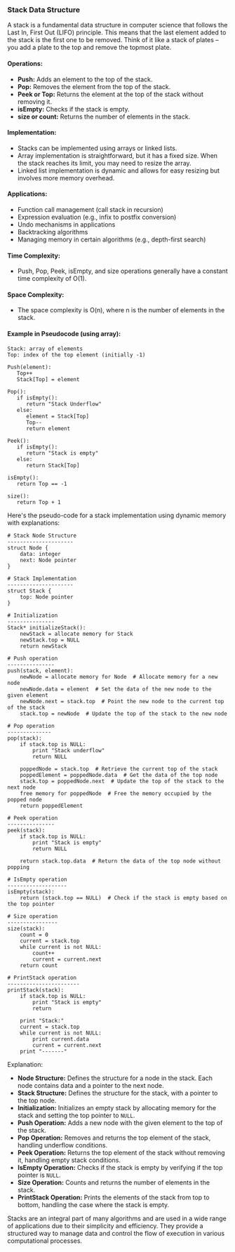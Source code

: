 ### Stack Data Structure

A stack is a fundamental data structure in computer science that follows the Last In, First Out (LIFO) principle. This means that the last element added to the stack is the first one to be removed. Think of it like a stack of plates – you add a plate to the top and remove the topmost plate.

#### Operations:

- **Push:** Adds an element to the top of the stack.
- **Pop:** Removes the element from the top of the stack.
- **Peek or Top:** Returns the element at the top of the stack without removing it.
- **isEmpty:** Checks if the stack is empty.
- **size or count:** Returns the number of elements in the stack.

#### Implementation:

- Stacks can be implemented using arrays or linked lists.
- Array implementation is straightforward, but it has a fixed size. When the stack reaches its limit, you may need to resize the array.
- Linked list implementation is dynamic and allows for easy resizing but involves more memory overhead.

#### Applications:

- Function call management (call stack in recursion)
- Expression evaluation (e.g., infix to postfix conversion)
- Undo mechanisms in applications
- Backtracking algorithms
- Managing memory in certain algorithms (e.g., depth-first search)

#### Time Complexity:

- Push, Pop, Peek, isEmpty, and size operations generally have a constant time complexity of O(1).

#### Space Complexity:

- The space complexity is O(n), where n is the number of elements in the stack.

#### Example in Pseudocode (using array):

```plaintext
Stack: array of elements
Top: index of the top element (initially -1)

Push(element):
   Top++
   Stack[Top] = element

Pop():
   if isEmpty():
      return "Stack Underflow"
   else:
      element = Stack[Top]
      Top--
      return element

Peek():
   if isEmpty():
      return "Stack is empty"
   else:
      return Stack[Top]

isEmpty():
   return Top == -1

size():
   return Top + 1
```

Here's the pseudo-code for a stack implementation using dynamic memory with explanations:

```plaintext
# Stack Node Structure
---------------------
struct Node {
    data: integer
    next: Node pointer
}

# Stack Implementation
---------------------
struct Stack {
    top: Node pointer
}

# Initialization
---------------
Stack* initializeStack():
    newStack = allocate memory for Stack
    newStack.top = NULL
    return newStack

# Push operation
---------------
push(stack, element):
    newNode = allocate memory for Node  # Allocate memory for a new node
    newNode.data = element  # Set the data of the new node to the given element
    newNode.next = stack.top  # Point the new node to the current top of the stack
    stack.top = newNode  # Update the top of the stack to the new node

# Pop operation
--------------
pop(stack):
    if stack.top is NULL:
        print "Stack underflow"
        return NULL

    poppedNode = stack.top  # Retrieve the current top of the stack
    poppedElement = poppedNode.data  # Get the data of the top node
    stack.top = poppedNode.next  # Update the top of the stack to the next node
    free memory for poppedNode  # Free the memory occupied by the popped node
    return poppedElement

# Peek operation
---------------
peek(stack):
    if stack.top is NULL:
        print "Stack is empty"
        return NULL

    return stack.top.data  # Return the data of the top node without popping

# IsEmpty operation
-------------------
isEmpty(stack):
    return (stack.top == NULL)  # Check if the stack is empty based on the top pointer

# Size operation
----------------
size(stack):
    count = 0
    current = stack.top
    while current is not NULL:
        count++
        current = current.next
    return count

# PrintStack operation
-----------------------
printStack(stack):
    if stack.top is NULL:
        print "Stack is empty"
        return

    print "Stack:"
    current = stack.top
    while current is not NULL:
        print current.data
        current = current.next
    print "-------"
```

Explanation:

- **Node Structure:** Defines the structure for a node in the stack. Each node contains data and a pointer to the next node.
- **Stack Structure:** Defines the structure for the stack, with a pointer to the top node.
- **Initialization:** Initializes an empty stack by allocating memory for the stack and setting the top pointer to `NULL`.
- **Push Operation:** Adds a new node with the given element to the top of the stack.
- **Pop Operation:** Removes and returns the top element of the stack, handling underflow conditions.
- **Peek Operation:** Returns the top element of the stack without removing it, handling empty stack conditions.
- **IsEmpty Operation:** Checks if the stack is empty by verifying if the top pointer is `NULL`.
- **Size Operation:** Counts and returns the number of elements in the stack.
- **PrintStack Operation:** Prints the elements of the stack from top to bottom, handling the case where the stack is empty.

Stacks are an integral part of many algorithms and are used in a wide range of applications due to their simplicity and efficiency. They provide a structured way to manage data and control the flow of execution in various computational processes.


<div align="right" style="position: absolute; bottom: 10px; right: 10px;">
   <a href="https://google.com" style="color: transparent; text-decoration: none;">Next</a>
</div>
